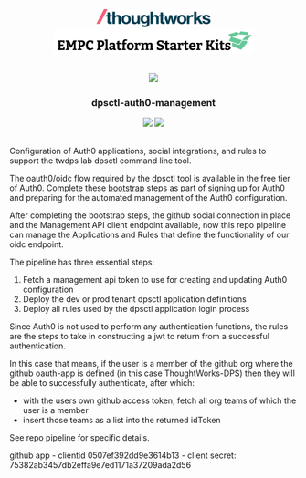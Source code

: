 <div align="center">
	<p>
		<img alt="Thoughtworks Logo" src="https://raw.githubusercontent.com/ThoughtWorks-DPS/static/master/thoughtworks_flamingo_wave.png?sanitize=true" width=200 />
    <br />
		<img alt="DPS Title" src="https://raw.githubusercontent.com/ThoughtWorks-DPS/static/master/EMPCPlatformStarterKitsImage.png?sanitize=true" width=350/>
	</p>
  <br />
  <a href="https://aws.amazon.com"><img src="https://img.shields.io/badge/-deployed-blank.svg?style=social&logo=amazon"></a>
  <br />
  <h3>dpsctl-auth0-management</h3>
    <a href="https://app.circleci.com/pipelines/github/ThoughtWorks-DPS/dpsctl-auth0-management"><img src="https://circleci.com/gh/ThoughtWorks-DPS/dpsctl-auth0-management.svg?style=shield"></a> <a href="https://opensource.org/licenses/MIT"><img src="https://img.shields.io/badge/license-MIT-blue.svg"></a>
</div>
<br />

Configuration of Auth0 applications, social integrations, and rules to support the twdps lab dpsctl command line tool.  

The oauth0/oidc flow required by the dpsctl tool is available in the free tier of Auth0. Complete these [bootstrap](doc/bootstrap.md) steps as part of signing up for Auth0 and preparing for the automated management of the Auth0 configuration.  

After completing the bootstrap steps, the github social connection in place and the Management API client endpoint available, now this repo pipeline can manage the Applications and Rules that define the functionality of our oidc endpoint.  

The pipeline has three essential steps:

1. Fetch a management api token to use for creating and updating Auth0 configuration
2. Deploy the dev or prod tenant dpsctl application definitions
3. Deploy all rules used by the dpsctl application login process

Since Auth0 is not used to perform any authentication functions, the rules are the steps to take in constructing a jwt to return from a successful authentication.  

In this case that means, if the user is a member of the github org where the github oauth-app is defined (in this case ThoughtWorks-DPS) then they will be able to successfully authenticate, after which:  

* with the users own github access token, fetch all org teams of which the user is a member
* insert those teams as a list into the returned idToken

See repo pipeline for specific details.  

github app
    - clientid 0507ef392dd9e3614b13
    - client secret: 75382ab3457db2effa9e7ed1171a37209ada2d56
